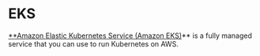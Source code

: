 # EKS

[**Amazon Elastic Kubernetes Service (Amazon EKS)](https://aws.amazon.com/eks/)** is a fully managed service that you can use to run Kubernetes on AWS.